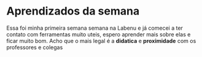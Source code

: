 # Aprendizados da semana 

Essa foi minha primeira semana semana na Labenu e já comecei a ter contato com ferramentas muito uteis, espero aprender mais sobre elas e ficar muito bom. Acho que o mais legal é a **didatica** e **proximidade** com os professores e colegas 